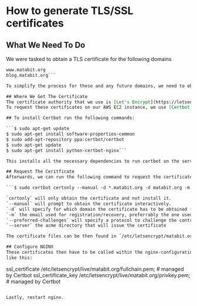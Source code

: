 # How to generate TLS/SSL certificates


## What We Need To Do
We were tasked to obtain a TLS certificate for the following domains

```matabit.org
www.matabit.org
blog.matabit.org```

To simplify the process for these and any future domains, we need to obtain a wildcard certificate.

## Where We Get The Certificate
The certificate authority that we use is [Let's Encrypt](https://letsencrypt.org/).
To request these certificates on our AWS EC2 instance, we use [Certbot](https://certbot.eff.org/lets-encrypt/ubuntuxenial-nginx).

## To install Certbot run the following commands:

```$ sudo apt-get update
$ sudo apt-get install software-properties-common
$ sudo add-apt-repository ppa:certbot/certbot
$ sudo apt-get update
$ sudo apt-get install python-certbot-nginx```

This installs all the necessary dependencies to run certbot on the server and request the certificates.

## Request The Ceritficate
Afterwards, we can run the following command to request the certificate:

```$ sudo certbot certonly --manual -d *.matabit.org -d matabit.org -m dev@anthonyinlavong.com --preferred-challenges dns-01 --server https://acme-v02.api.letsencrypt.org/directory```

`certonly` will only obtain the certificate and not install it.
`--manual` will prompt to obtain the certificate interactively.
`-d` will specify for which domain the certificate has to be obtained (can be chained with multiple declarations)
`-m` the email used for registration/recovery, preferrably the one used to register the domain
`--preferred-challenges` will specify a protocol to challenge the control of a domain
`--server` the acme directory that will issue the certificate

The certificate files can be then found in `/etc/letsencrypt/matabit.org/live/*`.

## Configure NGINX
These certificates then have to be called within the nginx-configuration of the web-server,
like this:
```
ssl_certificate /etc/letsencrypt/live/matabit.org/fullchain.pem; # managed by Certbot
ssl_certificate_key /etc/letsencrypt/live/matabit.org/privkey.pem; # managed by Certbot
```

Lastly, restart nginx.
